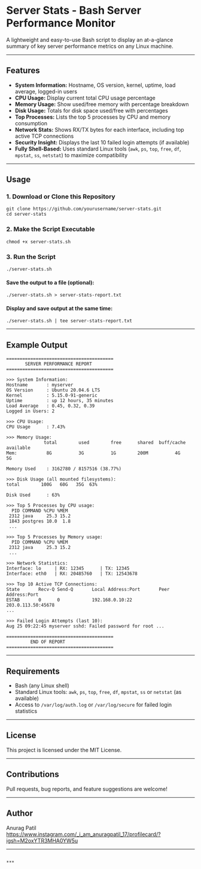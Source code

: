 


# Server Stats - Bash Server Performance Monitor

A lightweight and easy-to-use Bash script to display an at-a-glance summary of key server performance metrics on any Linux machine.

---

## Features

- **System Information:** Hostname, OS version, kernel, uptime, load average, logged-in users
- **CPU Usage:** Display current total CPU usage percentage
- **Memory Usage:** Show used/free memory with percentage breakdown
- **Disk Usage:** Totals for disk space used/free with percentages
- **Top Processes:** Lists the top 5 processes by CPU and memory consumption
- **Network Stats:** Shows RX/TX bytes for each interface, including top active TCP connections
- **Security Insight:** Displays the last 10 failed login attempts (if available)
- **Fully Shell-Based:** Uses standard Linux tools (`awk`, `ps`, `top`, `free`, `df`, `mpstat`, `ss`, `netstat`) to maximize compatibility

---

## Usage

### 1. Download or Clone this Repository

```
git clone https://github.com/yourusername/server-stats.git
cd server-stats
```

### 2. Make the Script Executable

```
chmod +x server-stats.sh
```

### 3. Run the Script

```
./server-stats.sh
```

#### Save the output to a file (optional):

```
./server-stats.sh > server-stats-report.txt
```

#### Display and save output at the same time:

```
./server-stats.sh | tee server-stats-report.txt
```

---

## Example Output

```
========================================
       SERVER PERFORMANCE REPORT
========================================

>>> System Information:
Hostname       : myserver
OS Version     : Ubuntu 20.04.6 LTS
Kernel         : 5.15.0-91-generic
Uptime         : up 12 hours, 35 minutes
Load Average   : 0.45, 0.32, 0.39
Logged in Users: 2

>>> CPU Usage:
CPU Usage      : 7.43%

>>> Memory Usage:
              total        used        free      shared  buff/cache   available
Mem:           8G          3G          1G        200M          4G          5G

Memory Used    : 3162780 / 8157516 (38.77%)

>>> Disk Usage (all mounted filesystems):
total        100G   60G   35G  63%

Disk Used      : 63%

>>> Top 5 Processes by CPU usage:
  PID COMMAND %CPU %MEM
 2312 java     25.3 15.2
 1843 postgres 10.0  1.8
 ...

>>> Top 5 Processes by Memory usage:
  PID COMMAND %CPU %MEM
 2312 java     25.3 15.2
 ...

>>> Network Statistics:
Interface: lo     | RX: 12345      | TX: 12345
Interface: eth0   | RX: 20485760   | TX: 12543678

>>> Top 10 Active TCP Connections:
State       Recv-Q Send-Q       Local Address:Port       Peer Address:Port
ESTAB       0      0            192.168.0.10:22         203.0.113.50:45678
...

>>> Failed Login Attempts (last 10):
Aug 25 09:22:45 myserver sshd: Failed password for root ...

========================================
         END OF REPORT
========================================
```

---

## Requirements

- Bash (any Linux shell)
- Standard Linux tools: `awk`, `ps`, `top`, `free`, `df`, `mpstat`, `ss` or `netstat` (as available)
- Access to `/var/log/auth.log` or `/var/log/secure` for failed login statistics

---

## License

This project is licensed under the MIT License.

---

## Contributions

Pull requests, bug reports, and feature suggestions are welcome!

---

## Author

Anurag Patil  
https://www.instagram.com/_i_am_anuragpatil_17/profilecard/?igsh=M2oxYTR3MHA0YW5u

---
```

***

